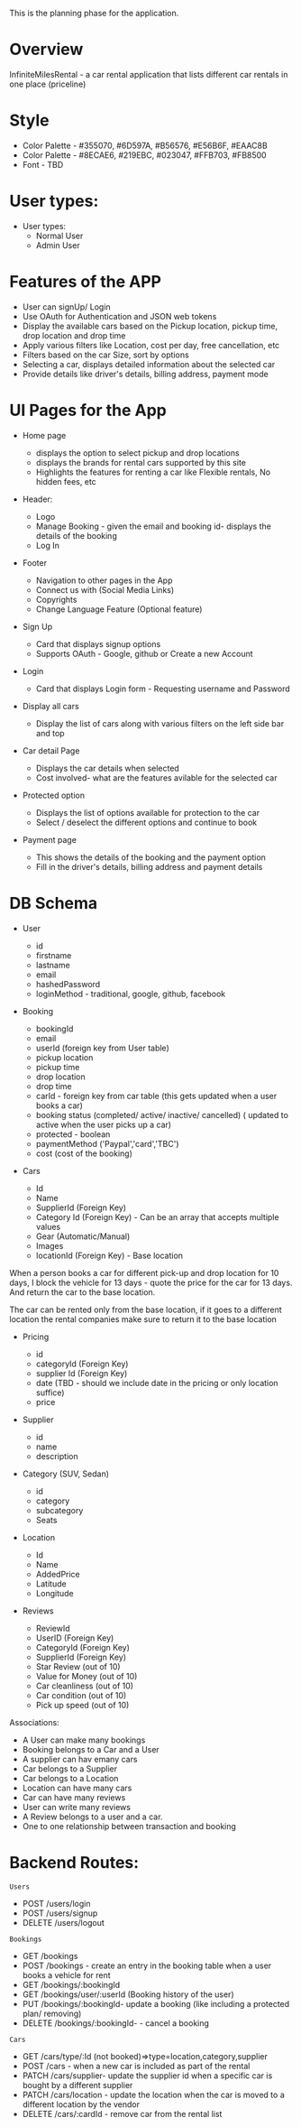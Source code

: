 This is the planning phase for the application.

# Overview

InfiniteMilesRental - a car rental application that lists different car rentals in one place (priceline)

# Style
- Color Palette - #355070, #6D597A, #B56576, #E56B6F, #EAAC8B
- Color Palette - #8ECAE6, #219EBC, #023047, #FFB703, #FB8500
- Font - TBD

# User types:
* User types:
    - Normal User
    - Admin User

# Features of the APP
* User can signUp/ Login
* Use OAuth for Authentication and JSON web tokens
* Display the available cars based on the Pickup location, pickup time, drop location and drop time
* Apply various filters like Location, cost per day, free cancellation, etc
* Filters based on the car Size, sort by options
* Selecting a car, displays detailed information about the selected car
* Provide details like driver's details, billing address, payment mode

# UI Pages for the App

* Home page
    - displays the option to select pickup and drop locations
    - displays the brands for rental cars supported by this site
    - Highlights the features for renting a car like Flexible rentals, No hidden fees, etc

* Header:
    - Logo
    - Manage Booking - given the email and booking id- displays the details of the booking
    - Log In

* Footer
    - Navigation to other pages in the App
    - Connect us with (Social Media Links)
    - Copyrights
    - Change Language Feature (Optional feature)

* Sign Up
    - Card that displays signup options
    - Supports OAuth - Google, github or Create a new Account
* Login
    - Card that displays Login form - Requesting username and Password

* Display all cars
    - Display the list of cars along with various filters on the left side bar and top

* Car detail Page
    - Displays the car details when selected
    - Cost involved- what are the features avilable for the selected car

* Protected option
    - Displays the list of options available for protection to the car
    - Select / deselect the different options and continue to book

* Payment page
    - This shows the details of the booking and the payment option
    - Fill in the driver's details, billing address and payment details


# DB Schema

- User
    * id
    * firstname
    * lastname
    * email
    * hashedPassword
    * loginMethod - traditional, google, github, facebook

- Booking
    * bookingId
    * email
    * userId (foreign key from User table)
    * pickup location
    * pickup time
    * drop location
    * drop time
    * carId - foreign key from car table (this gets updated when a user books a car)
    * booking status (completed/ active/ inactive/ cancelled) ( updated to active when the user picks up a car)
    * protected - boolean
    * paymentMethod ('Paypal','card','TBC')
    * cost (cost of the booking)

- Cars
    * Id
    * Name
    * SupplierId (Foreign Key)
    * Category Id (Foreign Key) - Can be an array that accepts multiple values
    * Gear (Automatic/Manual)
    * Images
    * locationId (Foreign Key) - Base location

When a person books a car for different pick-up and drop location for 10 days, I block the vehicle for 13 days - quote the price for the car for 13 days. And return the car to the base location.

The car can be rented only from the base location, if it goes to a different location the rental companies make sure to return it to the base location

- Pricing
    * id
    * categoryId (Foreign Key)
    * supplier Id (Foreign Key)
    * date (TBD - should we include date in the pricing or only location suffice)
    * price

- Supplier
    * id
    * name
    * description

- Category (SUV, Sedan)
    * id
    * category
    * subcategory
    * Seats


- Location
    * Id
    * Name
    * AddedPrice
    * Latitude
    * Longitude

- Reviews
    * ReviewId
    * UserID (Foreign Key)
    * CategoryId (Foreign Key)
    * SupplierId (Foreign Key)
    * Star Review (out of 10)
    * Value for Money (out of 10)
    * Car cleanliness (out of 10)
    * Car condition (out of 10)
    * Pick up speed (out of 10)


Associations:
 - A User can make many bookings
 - Booking belongs to a Car and a User
 - A supplier can hav emany cars
 - Car belongs to a Supplier
 - Car belongs to a Location
 - Location can have many cars
 - Car can have many reviews
 - User can write many reviews
 - A Review belongs to a user and a car.
 - One to one relationship between transaction and booking

# Backend Routes:

`Users`

* POST /users/login
* POST /users/signup
* DELETE /users/logout

`Bookings`

* GET /bookings
* POST /bookings - create an entry in the booking table when a user books a vehicle for rent
* GET /bookings/:bookingId
* GET /bookings/user/:userId (Booking history of the user)
* PUT /bookings/:bookingId- update a booking (like including a protected plan/ removing)
* DELETE /bookings/:bookingId- - cancel a booking

`Cars`

* GET /cars/type/:Id (not booked)=>type=location,category,supplier
* POST /cars - when a new car is included as part of the rental
* PATCH /cars/supplier- update the supplier id when a specific car is bought by a different supplier
* PATCH /cars/location - update the location when the car is moved to a different location by the vendor
* DELETE /cars/:cardId - remove car from the rental list
